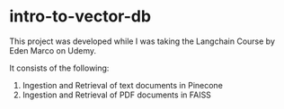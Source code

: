 # intro-to-vector-db
This project was developed while I was taking the Langchain Course by Eden Marco on Udemy.

It consists of the following:
1. Ingestion and Retrieval of text documents in Pinecone
2. Ingestion and Retrieval of PDF documents in FAISS
